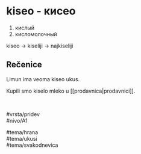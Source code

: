 # kiseo - кисео

1. кислый  
2. кисломолочный

kiseo → kiseliji → najkiseliji

## Rečenice

Limun ima veoma kiseo ukus.

Kupili smo kiselo mleko u [[prodavnica|prodavnici]].

<br>

#vrsta/pridev  
#nivo/A1  

#tema/hrana  
#tema/ukusi  
#tema/svakodnevica
